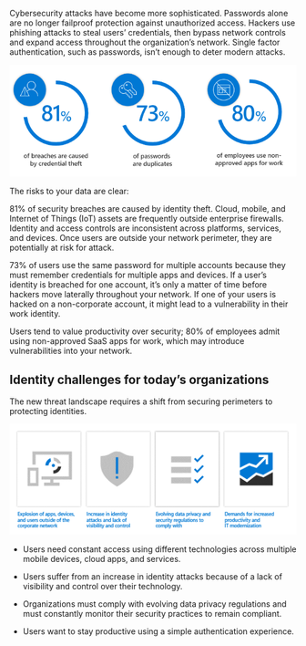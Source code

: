 Cybersecurity attacks have become more sophisticated. Passwords alone are no longer failproof protection against unauthorized access. Hackers use phishing attacks to steal users’ credentials, then bypass network controls and expand access throughout the organization’s network.  Single factor authentication, such as passwords, isn’t enough to deter modern attacks. 

![Password Risk Data](../media/icon2.png)

The risks to your data are clear: 

81% of security breaches are caused by identity theft.  Cloud, mobile, and Internet of Things (IoT) assets are frequently outside enterprise firewalls. Identity and access controls are inconsistent across platforms, services, and devices. Once users are outside your network perimeter, they are potentially at risk for attack. 

73% of users use the same password for multiple accounts because they must remember credentials for multiple apps and devices. If a user’s identity is breached for one account, it’s only a matter of time before hackers move laterally throughout your network.  If one of your users is hacked on a non-corporate account, it might lead to a vulnerability in their work identity. 
 
Users tend to value productivity over security; 80% of employees admit using non-approved SaaS apps for work, which may introduce vulnerabilities into your network. 

## Identity challenges for today’s organizations  

The new threat landscape requires a shift from securing perimeters to protecting identities.

![New Threat Landscape](../media/icon3.png)  

- Users need constant access using different technologies across multiple mobile devices, cloud apps, and services. 
 
- Users suffer from an increase in identity attacks because of a lack of visibility and control over their technology. 
 
- Organizations must comply with evolving data privacy regulations and must constantly monitor their security practices to remain compliant. 
 
- Users want to stay productive using a simple authentication experience. 
